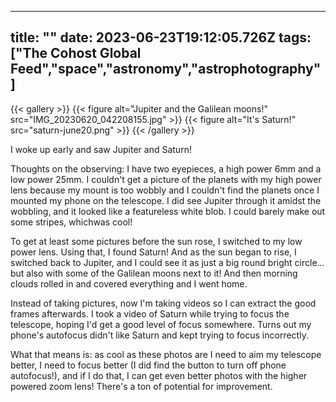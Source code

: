 
---
title: ""
date: 2023-06-23T19:12:05.726Z
tags: ["The Cohost Global Feed","space","astronomy","astrophotography"]
---
{{< gallery >}}
{{< figure alt="Jupiter and the Galilean moons!" src="IMG_20230620_042208155.jpg" >}}
{{< figure alt="It's Saturn!" src="saturn-june20.png" >}}
{{< /gallery >}}

I woke up early and saw Jupiter and Saturn!

Thoughts on the observing: I have two eyepieces, a high power 6mm and a low power 25mm. I couldn't get a picture of the planets with my high power lens because my mount is too wobbly and I couldn't find the planets once I mounted my phone on the telescope. I did see Jupiter through it amidst the wobbling, and it looked like a featureless white blob. I could barely make out some stripes, whichwas cool! 

To get at least some pictures before the sun rose, I switched to my low power lens. Using that, I found Saturn! And as the sun began to rise, I switched back to Jupiter, and I could see it as just a big round bright circle... but also with some of the Galilean moons next to it! And then morning clouds rolled in and covered everything and I went home.

Instead of taking pictures, now I'm taking videos so I can extract the good frames afterwards. I took a video of Saturn while trying to focus the telescope, hoping I'd get a good level of focus somewhere. Turns out my phone's autofocus didn't like Saturn and kept trying to focus incorrectly. 

What that means is: as cool as these photos are I need to aim my telescope better, I need to focus better (I did find the button to turn off phone autofocus!), and if I do that, I can get even better photos with the higher powered zoom lens! There's a ton of potential for improvement.


